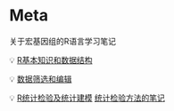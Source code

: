 # Meta

关于宏基因组的R语言学习笔记

:bulb:  [R基本知识和数据结构](https://github.com/Zhang-EK/Meta/blob/main/R_course1.R)

:bulb:  [数据筛选和编辑](https://github.com/Zhang-EK/Meta/blob/main/R_course2.R)

:bulb:  [R统计检验及统计建模](https://github.com/Zhang-EK/Meta/blob/main/R_course3.R)  [统计检验方法的笔记](https://github.com/Zhang-EK/Meta/blob/main/test.method.md)
